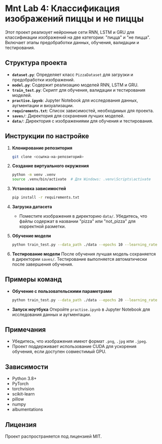 # Mnt Lab 4: Классификация изображений пиццы и не пиццы

Этот проект реализует нейронные сети RNN, LSTM и GRU для классификации изображений на две категории: "пицца" и "не пицца". Включает этапы предобработки данных, обучения, валидации и тестирования.

## Структура проекта

- **`dataset.py`**: Определяет класс `PizzaDataset` для загрузки и предобработки изображений.
- **`model.py`**: Содержит реализацию моделей RNN, LSTM и GRU.
- **`train_test.py`**: Скрипт для обучения, валидации и тестирования моделей.
- **`practise.ipynb`**: Jupyter Notebook для исследования данных, аугментации и визуализации.
- **`requirements.txt`**: Список зависимостей, необходимых для проекта.
- **`saves/`**: Директория для сохранения лучших моделей.
- **`data/`**: Директория с изображениями для обучения и тестирования.

## Инструкции по настройке

1. **Клонирование репозитория**
   ```bash
   git clone <ссылка-на-репозиторий>
   ```

2. **Создание виртуального окружения**
   ```bash
   python -m venv .venv
   source .venv/bin/activate  # Для Windows: .venv\Scripts\activate
   ```

3. **Установка зависимостей**
   ```bash
   pip install -r requirements.txt
   ```

4. **Загрузка датасета**
   - Поместите изображения в директорию `data/`. Убедитесь, что файлы содержат в названии "pizza" или "not_pizza" для корректной разметки.

5. **Обучение модели**
   ```bash
   python train_test.py --data_path ./data --epochs 10 --learning_rate 0.001
   ```

6. **Тестирование модели**
   После обучения лучшая модель сохраняется в директории `saves/`. Тестирование выполняется автоматически после завершения обучения.

## Примеры команд

- **Обучение с пользовательскими параметрами**
  ```bash
  python train_test.py --data_path ./data --epochs 20 --learning_rate 0.0005
  ```

- **Запуск ноутбука**
  Откройте `practise.ipynb` в Jupyter Notebook для исследования данных и аугментации.

## Примечания

- Убедитесь, что изображения имеют формат `.png`, `.jpg` или `.jpeg`.
- Проект поддерживает использование CUDA для ускорения обучения, если доступен совместимый GPU.

## Зависимости

- Python 3.8+
- PyTorch
- torchvision
- scikit-learn
- pillow
- numpy
- albumentations

## Лицензия

Проект распространяется под лицензией MIT.
